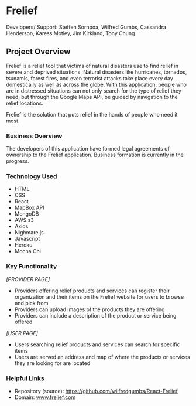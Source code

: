 # Frelief

Developers/ Support: Steffen Sornpoa, Wilfred Gumbs, Cassandra Henderson, Karess Motley, Jim Kirkland, Tony Chung

## Project Overview

Frelief is a relief tool that victims of natural disasters use to find relief in severe and deprived situations. Natural disasters like hurricanes, tornados, tsunamis, forest fires, and even terrorist attacks take place every day domestically as well as across the globe. With this application, people who are in distressed situations can not only search for the type of relief they need, but through the Google Maps API, be guided by navigation to the relief locations.


Frelief is the solution that puts relief in the hands of people who need it most.

### Business Overview

The developers of this application have formed legal agreements of ownership to the Frelief application. Business formation is currently in the progress. 


### Technology Used

* HTML
* CSS
* React
* MapBox API
* MongoDB
* AWS s3
* Axios
* Nighmare.js
* Javascript
* Heroku
* Mocha Chi


### Key Functionality

*[PROVIDER PAGE]*
* Providers offering relief products and services can register their organization and their items on the Frelief website for users to browse and pick from
* Providers can upload images of the products they are offering
* Providers can include a description of the product or service being offered

*[USER PAGE]*
* Users searching relief products and services can search for specific items
* Users are served an address and map of where the products or services they are looking for are located


### Helpful Links

* Repository (source): https://github.com/wilfredgumbs/React-Frelief
* Domain: www.frelief.com